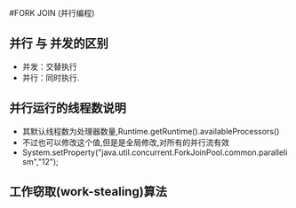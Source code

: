 #FORK JOIN (并行编程)

## 并行 与 并发的区别 

-  并发：交替执行
-  并行：同时执行.

##  并行运行的线程数说明

-  其默认线程数为处理器数量,Runtime.getRuntime().availableProcessors()
-  不过也可以修改这个值,但是是全局修改,对所有的并行流有效
-  System.setProperty("java.util.concurrent.ForkJoinPool.common.parallelism","12");

## 工作窃取(work-stealing)算法
